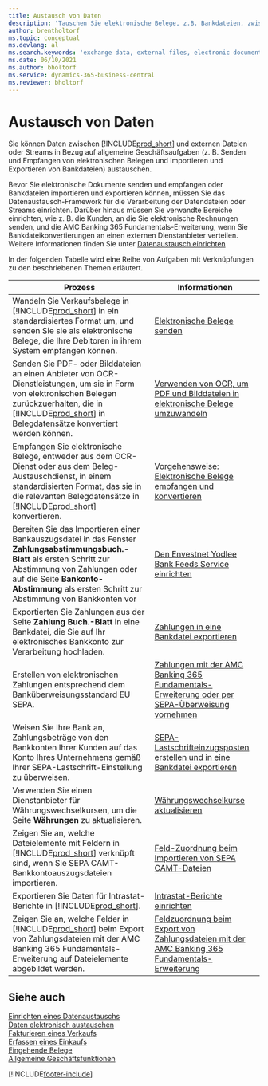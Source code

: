 ```yaml
---
title: Austausch von Daten
description: 'Tauschen Sie elektronische Belege, z.B. Bankdateien, zwischen Business Central und externen Parteien aus.'
author: brentholtorf
ms.topic: conceptual
ms.devlang: al
ms.search.keywords: 'exchange data, external files, electronic documents, AMC Banking, OCT, SEPA'
ms.date: 06/10/2021
ms.author: bholtorf
ms.service: dynamics-365-business-central
ms.reviewer: bholtorf
---
```

# Austausch von Daten
Sie können Daten zwischen [!INCLUDE[prod_short](includes/prod_short.md)] und externen Dateien oder Streams in Bezug auf allgemeine Geschäftsaufgaben (z. B. Senden und Empfangen von elektronischen Belegen und Importieren und Exportieren von Bankdateien) austauschen.  

Bevor Sie elektronische Dokumente senden und empfangen oder Bankdateien importieren und exportieren können, müssen Sie das Datenaustausch-Framework für die Verarbeitung der Datendateien oder Streams einrichten. Darüber hinaus müssen Sie verwandte Bereiche einrichten, wie z. B. die Kunden, an die Sie elektronische Rechnungen senden, und die AMC Banking 365 Fundamentals-Erweiterung, wenn Sie Bankdateikonvertierungen an einen externen Dienstanbieter verteilen. Weitere Informationen finden Sie unter [Datenaustausch einrichten](across-set-up-data-exchange.md)  

 In der folgenden Tabelle wird eine Reihe von Aufgaben mit Verknüpfungen zu den beschriebenen Themen erläutert.  

|**Prozess**|**Informationen**|  
|------------|-------------|  
|Wandeln Sie Verkaufsbelege in [!INCLUDE[prod_short](includes/prod_short.md)] in ein standardisiertes Format um, und senden Sie sie als elektronische Belege, die Ihre Debitoren in ihrem System empfangen können.|[Elektronische Belege senden](sales-how-to-send-electronic-documents.md)|  
|Senden Sie PDF- oder Bilddateien an einen Anbieter von OCR-Dienstleistungen, um sie in Form von elektronischen Belegen zurückzuerhalten, die in [!INCLUDE[prod_short](includes/prod_short.md)] in Belegdatensätze konvertiert werden können.|[Verwenden von OCR, um PDF und Bilddateien in elektronische Belege umzuwandeln](across-how-use-ocr-pdf-images-files.md)|  
|Empfangen Sie elektronische Belege, entweder aus dem OCR-Dienst oder aus dem Beleg-Austauschdienst, in einem standardisierten Format, das sie in die relevanten Belegdatensätze in [!INCLUDE[prod_short](includes/prod_short.md)] konvertieren.|[Vorgehensweise: Elektronische Belege empfangen und konvertieren](purchasing-how-to-receive-and-convert-electronic-documents.md)|  
|Bereiten Sie das Importieren einer Bankauszugsdatei in das Fenster **Zahlungsabstimmungsbuch.-Blatt** als ersten Schritt zur Abstimmung von Zahlungen oder auf die Seite **Bankonto-Abstimmung** als ersten Schritt zur Abstimmung von Bankkonten vor|[Den Envestnet Yodlee Bank Feeds Service einrichten](bank-how-setup-bank-statement-service.md)|  
|Exportierten Sie Zahlungen aus der Seite **Zahlung Buch.-Blatt** in eine Bankdatei, die Sie auf Ihr elektronisches Bankkonto zur Verarbeitung hochladen.|[Zahlungen in eine Bankdatei exportieren](finance-make-payments-with-bank-data-conversion-service-or-sepa-credit-transfer.md#exporting-payments-to-a-bank-file)|
|Erstellen von elektronischen Zahlungen entsprechend dem Banküberweisungsstandard EU SEPA.|[Zahlungen mit der AMC Banking 365 Fundamentals-Erweiterung oder per SEPA-Überweisung vornehmen](finance-make-payments-with-bank-data-conversion-service-or-sepa-credit-transfer.md)|  
|Weisen Sie Ihre Bank an, Zahlungsbeträge von den Bankkonten Ihrer Kunden auf das Konto Ihres Unternehmens gemäß Ihrer SEPA-Lastschrift-Einstellung zu überweisen.|[SEPA-Lastschrifteinzugsposten erstellen und in eine Bankdatei exportieren](finance-collect-payments-with-sepa-direct-debit.md#creating-sepa-direct-debit-collection-entries-and-export-to-a-bank-file)|  
|Verwenden Sie einen Dienstanbieter für Währungswechselkursen, um die Seite **Währungen** zu aktualisieren.|[Währungswechselkurse aktualisieren](finance-how-update-currencies.md)|  
|Zeigen Sie an, welche Dateielemente mit Feldern in [!INCLUDE[prod_short](includes/prod_short.md)] verknüpft sind, wenn Sie SEPA CAMT-Bankkontoauszugsdateien importieren.|[Feld-Zuordnung beim Importieren von SEPA CAMT-Dateien](across-field-mapping-when-importing-sepa-camt-files.md)|  
|Exportieren Sie Daten für Intrastat-Berichte in [!INCLUDE[prod_short](includes/prod_short.md)].|[Intrastat-Berichte einrichten](finance-how-setup-report-intrastat.md)|
|Zeigen Sie an, welche Felder in [!INCLUDE[prod_short](includes/prod_short.md)] beim Export von Zahlungsdateien mit der AMC Banking 365 Fundamentals-Erweiterung auf Dateielemente abgebildet werden.|[Feldzuordnung beim Export von Zahlungsdateien mit der AMC Banking 365 Fundamentals-Erweiterung](across-field-mapping-when-exporting-payment-files-using-bank-data-conversion-service.md)|  

## Siehe auch  
[Einrichten eines Datenaustauschs](across-set-up-data-exchange.md)  
[Daten elektronisch austauschen](across-data-exchange.md)  
[Fakturieren eines Verkaufs](sales-how-invoice-sales.md)   
[Erfassen eines Einkaufs](purchasing-how-record-purchases.md)  
[Eingehende Belege](across-income-documents.md)  
[Allgemeine Geschäftsfunktionen](ui-across-business-areas.md)  


[!INCLUDE[footer-include](includes/footer-banner.md)]
